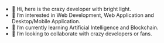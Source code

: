 - 👋 Hi, here is the crazy developer with bright light.
- 👀 I’m interested in Web Development, Web Application and Desktop/Mobile Application.
- 🌱 I’m currently learning Artificial Intelligence and Blockchain.
- 💞️ I’m looking to collaborate with crazy developers or fans.


<!---
librightPines/librightPines is a ✨ special ✨ repository because its `README.md` (this file) appears on your GitHub profile.
You can click the Preview link to take a look at your changes.
--->
